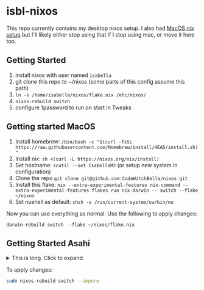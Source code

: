 # isbl-nixos

This repo currently contains my desktop nixos setup. I also had
[MacOS nix setup](https://github.com/CodeWitchBella/nix-darwin-config/tree/main)
but I'll likely either stop using that if I stop using mac, or move it here too.

## Getting Started

1. install nixos with user named `isabella`
2. git clone this repo to ~/nixos (some parts of this config assume this path)
3. `ln -s /home/isabella/nixos/flake.nix /etc/nixos/`
4. `nixos-rebuild switch`
5. configure 1password to run on start in Tweaks

## Getting started MacOS

1. Install homebrew: `/bin/bash -c "$(curl -fsSL https://raw.githubusercontent.com/Homebrew/install/HEAD/install.sh)"`
2. Install nix: `sh <(curl -L https://nixos.org/nix/install)`
3. Set hostname: `scutil --set IsabellaM2` (or setup new system in configuration)
4. Clone the repo `git clone git@github.com:CodeWitchBella/nixos.git`
5. Install this flake: `nix --extra-experimental-features nix-command --extra-experimental-features flakes run nix-darwin -- switch --flake ~/nixos`
6. Set nushell as default: `chsh -s /run/current-system/sw/bin/nu`

Now you can use everything as normal. Use the following to apply changes:

```
darwin-rebuild switch --flake ~/nixos/flake.nix
```

## Getting Started Asahi

<details>
<summary>This is long. Click to expand.</summary>

(it's written from memory so might be incomplete somewhere)

1. Boot into the installer. [guide](https://github.com/tpwrules/nixos-apple-silicon/blob/main/docs/uefi-standalone.md)
2. Delete existing install (if exists)
   ```sh
   sgdisk /dev/nvme0n1 -p
   sgdisk /dev/nvme0n1 -d=X # replace X with old partition, probably 5
   ```
3. Create new partition

```sh
sgdisk /dev/nvme0n1 -p # to see preexisting partitions
sgdisk /dev/nvme0n1 -n 0:0 -s
sgdisk /dev/nvme0n1 -p # look for the new partition
cryptsetup luksFormat /dev/nvme0n1p5
cryptsetup luksOpen /dev/nvme0n1p5 cryptroot
mkfs.ext4 -L nixos /dev/mapper/cryptroot
```

4. Mount everything and copy stuff

```sh
mount /dev/disk/by-label/nixos /mnt
mkdir /mnt/boot
mount /dev/disk/by-partuuid/`cat /proc/device-tree/chosen/asahi,efi-system-partition` /mnt/boot
```

5. Generate config

```sh
nixos-generate-config --root /mnt
cp -r /etc/nixos/apple-silicon-support /mnt/etc/nixos/
chmod -R +w /mnt/etc/nixos/
nano /mnt/etc/nixos/configuration.nix
```

6. Deal with firmware+flakes

```sh
mkdir -p /mnt/etc/nixos/firmware && cp /mnt/boot/asahi/{all_firmware.tar.gz,kernelcache*} /mnt/etc/nixos/firmware
cd /mnt/etc/nixos/firmware
nix-shell -p git
git init
git config user.name "Isabella Skorepova"
git config user.email "isabella@skorepova.info"
git commit -am "firmware"
```

7. Change config a bit

```nix
imports =
  [
    ./hardware-configuration.nix
    ./apple-silicon-support
  ];

# Use the systemd-boot EFI boot loader.
boot.loader.systemd-boot.enable = true;
boot.loader.efi.canTouchEfiVariables = false;

hardware.asahi.pkgsSystem = "x86_64-linux";
networking.wireless.iwd = {enable=true; settings.General.EnableNetworkConfiguration = true; } ;
hardware.asahi.peripheralFirmwareDirectory = ./firmware;
networking.hostName = "IsblAsahi";
users.users.isabella = {
  isNormalUser = true;
  extraGroups = ["wheel"];
};
nix.settings.experimental-features = [ "nix-command" "flakes" ];
environment.systemPackages = with pkgs; [
  git vim
];
```

8. WiFi

```sh
iwctl
station wlan0 show
station wlan0 connect-hidden wifiname
# wait for password prompt
```

9. Install

```sh
systemctl restart systemd-timesyncd
nixos-install
reboot
```

10. Post-install

- Login as root and `passwd isabella`
- Login as isabella
- `iwctl` to connect to WiFi
- `git clone https://github.com/CodeWitchBella/nixos`
- `sudo ln -s /home/isabella/nixos/flake.nix /etc/nixos/`
- `sudo nixos-rebuild switch --impure`
- reboot

</details>

To apply changes:

```sh
sudo nixos-rebuild switch --impure
```
